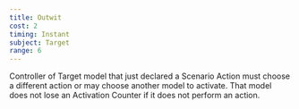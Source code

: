 ```yaml
---
title: Outwit
cost: 2
timing: Instant
subject: Target
range: 6
---
```

Controller of Target model that just declared a Scenario Action must choose a different action or may choose another model to activate. That model does not lose an Activation Counter if it does not perform an action.